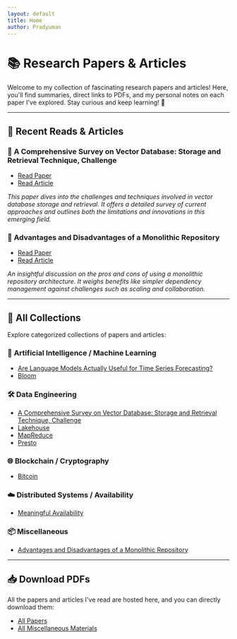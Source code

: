 ```yaml
---
layout: default
title: Home
author: Pradyuman
---
```


# 📚 Research Papers & Articles

Welcome to my collection of fascinating research papers and articles! Here, you'll find summaries, direct links to PDFs, and my personal notes on each paper I've explored. Stay curious and keep learning! 🌟

---

## 🧠 **Recent Reads & Articles**

### 📄 **A Comprehensive Survey on Vector Database: Storage and Retrieval Technique, Challenge**
   - [Read Paper](./material/papers/Data-Engineering/A-Comprehensive-Survey-on-Vector-Database_Storage-and-Retrieval-Technique-Challenge.pdf)
   - [Read Article](./_posts/2024-07-04-comprehensive-survey-on-vector-database.md)

   _This paper dives into the challenges and techniques involved in vector database storage and retrieval. It offers a detailed survey of current approaches and outlines both the limitations and innovations in this emerging field._

### 📝 **Advantages and Disadvantages of a Monolithic Repository**
   - [Read Paper](./material/misc/Advantage-and-Disadvantages-of-a-Monolithic-Repository.pdf)
   - [Read Article](./_posts/2024-09-08-advantages-disadvantages-monolithic-repo.md)

   _An insightful discussion on the pros and cons of using a monolithic repository architecture. It weighs benefits like simpler dependency management against challenges such as scaling and collaboration._

---

## 📑 **All Collections**
Explore categorized collections of papers and articles:

### 🔬 **Artificial Intelligence / Machine Learning**
- [Are Language Models Actually Useful for Time Series Forecasting?](./material/papers/Are-Language-Models-Actually-Useful-for-Time-Series-Forecasting.pdf)
- [Bloom](./material/papers/Bloom.pdf)

### 🛠 **Data Engineering**
- [A Comprehensive Survey on Vector Database: Storage and Retrieval Technique, Challenge](./material/papers/A-Comprehensive-Survey-on-Vector-Database_Storage-and-Retrieval-Technique-Challenge.pdf)
- [Lakehouse](./material/papers/Lakehouse.pdf)
- [MapReduce](./material/papers/MapReduce.pdf)
- [Presto](./material/papers/Presto.pdf)

### 🌐 **Blockchain / Cryptography**
- [Bitcoin](./material/papers/Bitcoin.pdf)

### ☁️ **Distributed Systems / Availability**
- [Meaningful Availability](./material/papers/Meaningful-Availability.pdf)

### 📦 **Miscellaneous**
- [Advantages and Disadvantages of a Monolithic Repository](./material/misc/Advantage-and-Disadvantages-of-a-Monolithic-Repository.pdf)

---

## 📥 **Download PDFs**
All the papers and articles I've read are hosted here, and you can directly download them:

- [All Papers](./material/papers)
- [All Miscellaneous Materials](./material/misc)